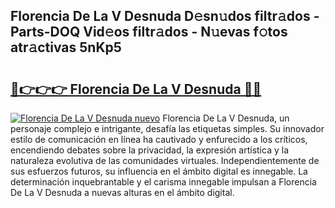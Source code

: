 ## Florencia De La V Desnuda D𝚎sn𝚞dos filtr𝚊dos - Parts-DOQ Vid𝚎os filtr𝚊dos - N𝚞evas f𝚘tos atr𝚊ctivas 5nKp5

# <h2><a href="http://mb11apv.tromn.icu/?c=Florencia+De+La+V+Desnuda">🔗👉👉👉 Florencia De La V Desnuda 🔗🔗</a></h2>

[![Florencia De La V Desnuda nuevo](https://i.imgur.com/pEAQMta.gif)](http://mb11apv.tromn.icu/?c=Florencia+De+La+V+Desnuda)
Florencia De La V Desnuda, un personaje complejo e intrigante, desafía las etiquetas simples. Su innovador estilo de comunicación en línea ha cautivado y enfurecido a los críticos, encendiendo debates sobre la privacidad, la expresión artística y la naturaleza evolutiva de las comunidades virtuales. Independientemente de sus esfuerzos futuros, su influencia en el ámbito digital es innegable. La determinación inquebrantable y el carisma innegable impulsan a Florencia De La V Desnuda a nuevas alturas en el ámbito digital.
